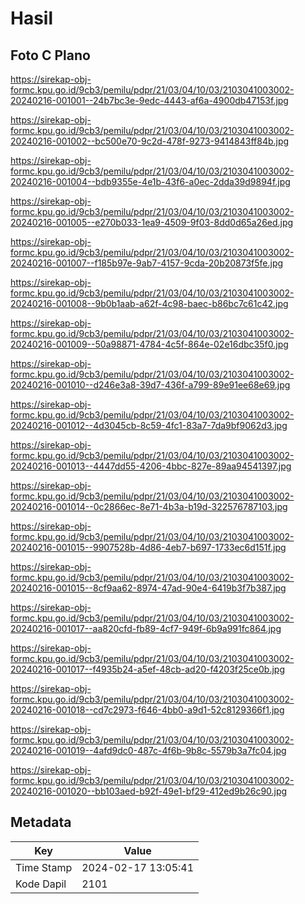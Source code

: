 # Hasil

## Foto C Plano

https://sirekap-obj-formc.kpu.go.id/9cb3/pemilu/pdpr/21/03/04/10/03/2103041003002-20240216-001001--24b7bc3e-9edc-4443-af6a-4900db47153f.jpg

https://sirekap-obj-formc.kpu.go.id/9cb3/pemilu/pdpr/21/03/04/10/03/2103041003002-20240216-001002--bc500e70-9c2d-478f-9273-9414843ff84b.jpg

https://sirekap-obj-formc.kpu.go.id/9cb3/pemilu/pdpr/21/03/04/10/03/2103041003002-20240216-001004--bdb9355e-4e1b-43f6-a0ec-2dda39d9894f.jpg

https://sirekap-obj-formc.kpu.go.id/9cb3/pemilu/pdpr/21/03/04/10/03/2103041003002-20240216-001005--e270b033-1ea9-4509-9f03-8dd0d65a26ed.jpg

https://sirekap-obj-formc.kpu.go.id/9cb3/pemilu/pdpr/21/03/04/10/03/2103041003002-20240216-001007--f185b97e-9ab7-4157-9cda-20b20873f5fe.jpg

https://sirekap-obj-formc.kpu.go.id/9cb3/pemilu/pdpr/21/03/04/10/03/2103041003002-20240216-001008--9b0b1aab-a62f-4c98-baec-b86bc7c61c42.jpg

https://sirekap-obj-formc.kpu.go.id/9cb3/pemilu/pdpr/21/03/04/10/03/2103041003002-20240216-001009--50a98871-4784-4c5f-864e-02e16dbc35f0.jpg

https://sirekap-obj-formc.kpu.go.id/9cb3/pemilu/pdpr/21/03/04/10/03/2103041003002-20240216-001010--d246e3a8-39d7-436f-a799-89e91ee68e69.jpg

https://sirekap-obj-formc.kpu.go.id/9cb3/pemilu/pdpr/21/03/04/10/03/2103041003002-20240216-001012--4d3045cb-8c59-4fc1-83a7-7da9bf9062d3.jpg

https://sirekap-obj-formc.kpu.go.id/9cb3/pemilu/pdpr/21/03/04/10/03/2103041003002-20240216-001013--4447dd55-4206-4bbc-827e-89aa94541397.jpg

https://sirekap-obj-formc.kpu.go.id/9cb3/pemilu/pdpr/21/03/04/10/03/2103041003002-20240216-001014--0c2866ec-8e71-4b3a-b19d-322576787103.jpg

https://sirekap-obj-formc.kpu.go.id/9cb3/pemilu/pdpr/21/03/04/10/03/2103041003002-20240216-001015--9907528b-4d86-4eb7-b697-1733ec6d151f.jpg

https://sirekap-obj-formc.kpu.go.id/9cb3/pemilu/pdpr/21/03/04/10/03/2103041003002-20240216-001015--8cf9aa62-8974-47ad-90e4-6419b3f7b387.jpg

https://sirekap-obj-formc.kpu.go.id/9cb3/pemilu/pdpr/21/03/04/10/03/2103041003002-20240216-001017--aa820cfd-fb89-4cf7-949f-6b9a991fc864.jpg

https://sirekap-obj-formc.kpu.go.id/9cb3/pemilu/pdpr/21/03/04/10/03/2103041003002-20240216-001017--f4935b24-a5ef-48cb-ad20-f4203f25ce0b.jpg

https://sirekap-obj-formc.kpu.go.id/9cb3/pemilu/pdpr/21/03/04/10/03/2103041003002-20240216-001018--cd7c2973-f646-4bb0-a9d1-52c8129366f1.jpg

https://sirekap-obj-formc.kpu.go.id/9cb3/pemilu/pdpr/21/03/04/10/03/2103041003002-20240216-001019--4afd9dc0-487c-4f6b-9b8c-5579b3a7fc04.jpg

https://sirekap-obj-formc.kpu.go.id/9cb3/pemilu/pdpr/21/03/04/10/03/2103041003002-20240216-001020--bb103aed-b92f-49e1-bf29-412ed9b26c90.jpg


## Metadata

| Key        | Value               |
| ---------- | ------------------- |
| Time Stamp | 2024-02-17 13:05:41 |
| Kode Dapil | 2101                |



